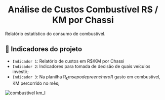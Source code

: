 <h1 align="center"> Análise de Custos Combustível R$ / KM por Chassi </h1>
Relatório estatístico do consumo de combustível.

## :hammer: Indicadores do projeto

- `Indicador 1`: Relatório de custos em R$/KM por Chassi
- `Indicador 2`: Indicadores para tomada de decisão de quais veículos investir;
- `Indicador 3`: Na planilha R$_km se pode preencher o R$ gasto em combustível, KM percorrido no mês;


![combustivel km_l](https://user-images.githubusercontent.com/60076929/189210034-415543f5-e22b-4ea8-a3bf-9ec81d616bf6.png)
